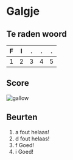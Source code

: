 # Galgje

## Te raden woord

|F|I|.|.|.|
|-|-|-|-|-|
|1|2|3|4|5|

## Score
![gallow](./images/5.png)

## Beurten
1. a fout helaas!
2. d fout helaas!
3. f Goed!
4. i Goed!
